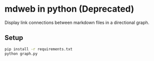 # mdweb in python (Deprecated)

Display link connections between markdown files in a directional graph.

## Setup

```bash
pip install -r requirements.txt
python graph.py
```
